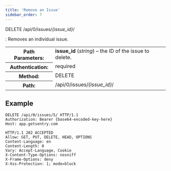 ```yaml
---
title: 'Remove an Issue'
sidebar_order: 7
---
```


DELETE /api/0/issues/_{issue_id}_/

: Removes an individual issue.

  <table class="table"><tbody valign="top"><tr><th>Path Parameters:</th><td><strong>issue_id</strong> (<em>string</em>) – the ID of the issue to delete.</td></tr><tr><th>Authentication:</th><td>required</td></tr><tr><th>Method:</th><td>DELETE</td></tr><tr><th>Path:</th><td>/api/0/issues/<em>{issue_id}</em>/</td></tr></tbody></table>

## Example

```http
DELETE /api/0/issues/5/ HTTP/1.1
Authorization: Bearer {base64-encoded-key-here}
Host: app.getsentry.com
```

```http
HTTP/1.1 202 ACCEPTED
Allow: GET, PUT, DELETE, HEAD, OPTIONS
Content-Language: en
Content-Length: 0
Vary: Accept-Language, Cookie
X-Content-Type-Options: nosniff
X-Frame-Options: deny
X-Xss-Protection: 1; mode=block
```
